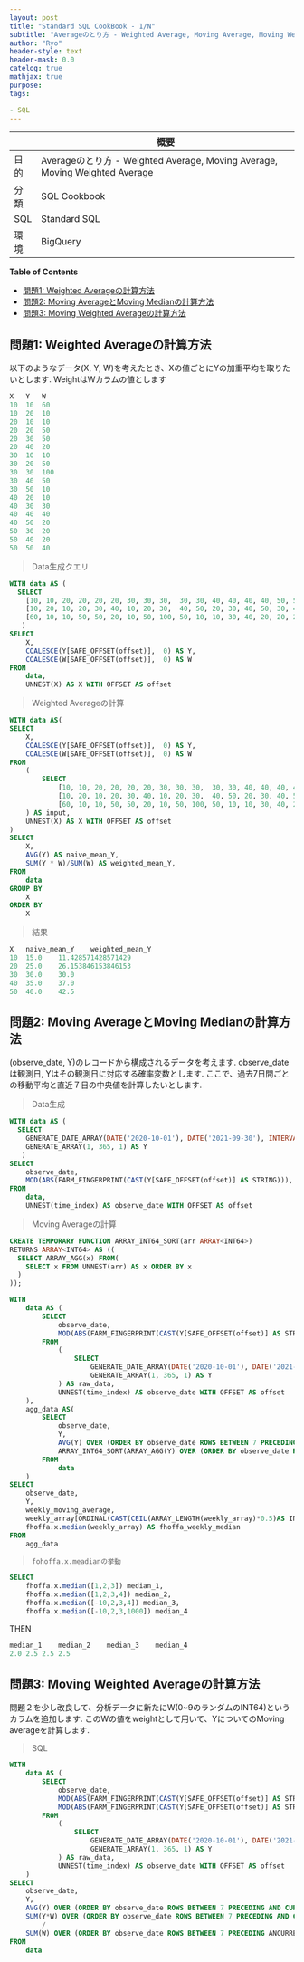 ```yaml
---
layout: post
title: "Standard SQL CookBook - 1/N"
subtitle: "Averageのとり方 - Weighted Average, Moving Average, Moving Weighted Average"
author: "Ryo"
header-style: text
header-mask: 0.0
catelog: true
mathjax: true
purpose: 
tags:

- SQL
---
```




||概要|
|---|---|
|目的|Averageのとり方 - Weighted Average, Moving Average, Moving Weighted Average|
|分類|SQL Cookbook|
|SQL|Standard SQL|
|環境|BigQuery|

**Table of Contents**
<!-- START doctoc generated TOC please keep comment here to allow auto update -->
<!-- DON'T EDIT THIS SECTION, INSTEAD RE-RUN doctoc TO UPDATE -->

- [問題1: Weighted Averageの計算方法](#%E5%95%8F%E9%A1%8C1-weighted-average%E3%81%AE%E8%A8%88%E7%AE%97%E6%96%B9%E6%B3%95)
- [問題2: Moving AverageとMoving Medianの計算方法](#%E5%95%8F%E9%A1%8C2-moving-average%E3%81%A8moving-median%E3%81%AE%E8%A8%88%E7%AE%97%E6%96%B9%E6%B3%95)
- [問題3: Moving Weighted Averageの計算方法](#%E5%95%8F%E9%A1%8C3-moving-weighted-average%E3%81%AE%E8%A8%88%E7%AE%97%E6%96%B9%E6%B3%95)

<!-- END doctoc generated TOC please keep comment here to allow auto update -->

## 問題1: Weighted Averageの計算方法

以下のようなデータ(X, Y, W)を考えたとき、Xの値ごとにYの加重平均を取りたいとします. WeightはWカラムの値とします

```sql
X	Y	W
10	10	60
10	20	10
20	10	10
20	20	50
20	30	50
20	40	20
30	10	10
30	20	50
30	30	100
30	40	50
30	50	10
40	20	10
40	30	30
40	40	40
40	50	20
50	30	20
50	40	20
50	50	40

```

> Data生成クエリ

```sql
WITH data AS (
  SELECT 
    [10, 10, 20, 20, 20, 20, 30, 30, 30,  30, 30, 40, 40, 40, 40, 50, 50, 50] AS X,
    [10, 20, 10, 20, 30, 40, 10, 20, 30,  40, 50, 20, 30, 40, 50, 30, 40, 50] AS Y,
    [60, 10, 10, 50, 50, 20, 10, 50, 100, 50, 10, 10, 30, 40, 20, 20, 20, 40] AS W
   )
SELECT
    X,
    COALESCE(Y[SAFE_OFFSET(offset)],  0) AS Y,
    COALESCE(W[SAFE_OFFSET(offset)],  0) AS W
FROM
    data,
    UNNEST(X) AS X WITH OFFSET AS offset
```

> Weighted Averageの計算

```sql
WITH data AS(
SELECT
    X,
    COALESCE(Y[SAFE_OFFSET(offset)],  0) AS Y,
    COALESCE(W[SAFE_OFFSET(offset)],  0) AS W
FROM
    (
        SELECT 
            [10, 10, 20, 20, 20, 20, 30, 30, 30,  30, 30, 40, 40, 40, 40, 50, 50, 50] AS X,
            [10, 20, 10, 20, 30, 40, 10, 20, 30,  40, 50, 20, 30, 40, 50, 30, 40, 50] AS Y,
            [60, 10, 10, 50, 50, 20, 10, 50, 100, 50, 10, 10, 30, 40, 20, 20, 20, 40] AS W
    ) AS input,
    UNNEST(X) AS X WITH OFFSET AS offset
)
SELECT
    X,
    AVG(Y) AS naive_mean_Y,
    SUM(Y * W)/SUM(W) AS weighted_mean_Y,
FROM
    data
GROUP BY
    X
ORDER BY 
    X
```

> 結果

```sql
X	naive_mean_Y	weighted_mean_Y
10	15.0	11.428571428571429
20	25.0	26.153846153846153
30	30.0	30.0
40	35.0	37.0
50	40.0	42.5

```

## 問題2: Moving AverageとMoving Medianの計算方法

(observe_date, Y)のレコードから構成されるデータを考えます. observe_dateは観測日, Yはその観測日に対応する確率変数とします. ここで、過去7日間ごとの移動平均と直近７日の中央値を計算したいとします.

> Data生成

```sql
WITH data AS (
  SELECT
    GENERATE_DATE_ARRAY(DATE('2020-10-01'), DATE('2021-09-30'), INTERVAL 1 DAY) AS time_index,
    GENERATE_ARRAY(1, 365, 1) AS Y
   )
SELECT
    observe_date,
    MOD(ABS(FARM_FINGERPRINT(CAST(Y[SAFE_OFFSET(offset)] AS STRING))), 100) AS Y
FROM
    data,
    UNNEST(time_index) AS observe_date WITH OFFSET AS offset
```

> Moving Averageの計算

```sql
CREATE TEMPORARY FUNCTION ARRAY_INT64_SORT(arr ARRAY<INT64>)
RETURNS ARRAY<INT64> AS ((
  SELECT ARRAY_AGG(x) FROM(
    SELECT x FROM UNNEST(arr) AS x ORDER BY x
  )
));

WITH 
    data AS (
        SELECT
            observe_date,
            MOD(ABS(FARM_FINGERPRINT(CAST(Y[SAFE_OFFSET(offset)] AS STRING))), 100) AS Y
        FROM
            (
                SELECT
                    GENERATE_DATE_ARRAY(DATE('2020-10-01'), DATE('2021-09-30'), INTERVAL 1 DAY) AS time_index,
                    GENERATE_ARRAY(1, 365, 1) AS Y
            ) AS raw_data,
            UNNEST(time_index) AS observe_date WITH OFFSET AS offset
    ),
    agg_data AS(
        SELECT
            observe_date,
            Y, 
            AVG(Y) OVER (ORDER BY observe_date ROWS BETWEEN 7 PRECEDING AND CURRENT ROW) AS weekly_moving_average,
            ARRAY_INT64_SORT(ARRAY_AGG(Y) OVER (ORDER BY observe_date ROWS BETWEEN 7 PRECEDING AND CURRENT ROW)) AS weekly_array
        FROM
            data
    )
SELECT 
    observe_date,
    Y,
    weekly_moving_average,
    weekly_array[ORDINAL(CAST(CEIL(ARRAY_LENGTH(weekly_array)*0.5)AS INT64))] AS weekly_median,
    fhoffa.x.median(weekly_array) AS fhoffa_weekly_median
FROM
    agg_data
```

> `fohoffa.x.meadianの挙動`

```sql
SELECT 
    fhoffa.x.median([1,2,3]) median_1,
    fhoffa.x.median([1,2,3,4]) median_2,
    fhoffa.x.median([-10,2,3,4]) median_3,
    fhoffa.x.median([-10,2,3,1000]) median_4
```

THEN

```sql
median_1	median_2	median_3	median_4
2.0	2.5	2.5	2.5
```




## 問題3: Moving Weighted Averageの計算方法

問題２を少し改良して、分析データに新たにW(0~9のランダムのINT64)というカラムを追加します. このWの値をweightとして用いて、YについてのMoving averageを計算します.

> SQL

```sql
WITH 
    data AS (
        SELECT
            observe_date,
            MOD(ABS(FARM_FINGERPRINT(CAST(Y[SAFE_OFFSET(offset)] AS STRING))), 100) AS Y,
            MOD(ABS(FARM_FINGERPRINT(CAST(Y[SAFE_OFFSET(offset)] AS STRING))), 10) AS W
        FROM
            (
                SELECT
                    GENERATE_DATE_ARRAY(DATE('2020-10-01'), DATE('2021-09-30'), INTERVAL 1 DAY) AS time_index,
                    GENERATE_ARRAY(1, 365, 1) AS Y
            ) AS raw_data,
            UNNEST(time_index) AS observe_date WITH OFFSET AS offset
    )
SELECT
    observe_date,
    Y, 
    AVG(Y) OVER (ORDER BY observe_date ROWS BETWEEN 7 PRECEDING AND CURRENT ROW) AS weekly_moving_average,
    SUM(Y*W) OVER (ORDER BY observe_date ROWS BETWEEN 7 PRECEDING AND CURRENT ROW)
        /
    SUM(W) OVER (ORDER BY observe_date ROWS BETWEEN 7 PRECEDING ANCURRENT ROW) AS weekly_weighted_moving_average
FROM
    data
```